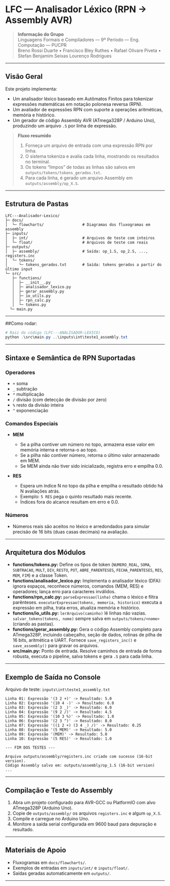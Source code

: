 # LFC — Analisador Léxico (RPN → Assembly AVR)

> **Informação do Grupo**  
> Linguagens Formais e Compiladores — 9º Período — Eng. Computação — PUCPR  
> Breno Rossi Duarte • Francisco Bley Ruthes • Rafael Olivare Piveta • Stefan Benjamim Seixas Lourenço Rodrigues

---

## Visão Geral

Este projeto implementa:

- Um analisador léxico baseado em Autômatos Finitos para tokenizar expressões matemáticas em notação polonesa reversa (RPN).
- Um avaliador de expressões RPN com suporte a operações aritméticas, memória e histórico.
- Um gerador de código Assembly AVR (ATmega328P / Arduino Uno), produzindo um arquivo `.S` por linha de expressão.

> **Fluxo resumido**
>
> 1. Forneça um arquivo de entrada com uma expressão RPN por linha.  
> 2. O sistema tokeniza e avalia cada linha, mostrando os resultados no terminal.  
> 3. Os tokens “limpos” de todas as linhas são salvos em `outputs/tokens/tokens_gerados.txt`.  
> 4. Para cada linha, é gerado um arquivo Assembly em `outputs/assembly/op_X.S`.

---

## Estrutura de Pastas

```text
LFC---Analisador-Lexico/
├─ docs/
│  └─ flowcharts/                 # Diagramas dos fluxogramas em assembly
├─ inputs/
│  ├─ int/                        # Arquivos de teste com inteiros
│  └─ float/                      # Arquivos de teste com reais
├─ outputs/
│  ├─ assembly/                   # Saída: op_1.S, op_2.S, ..., registers.inc
│  └─ tokens/
│     └─ tokens_gerados.txt       # Saída: tokens gerados a partir do último input
└─ src/
   ├─ functions/
   │  ├─ __init__.py
   │  ├─ analisador_lexico.py     
   │  ├─ gerar_assembly.py       
   │  ├─ io_utils.py            
   │  ├─ rpn_calc.py              
   │  └─ tokens.py                
  └─ main.py                     

```

---

##Como rodar:

```powershell
# Raiz do código (LFC---ANALISADOR-LEXICO)
python .\src\main.py ..\inputs\int\teste1_assembly.txt

```

  ---

## Sintaxe e Semântica de RPN Suportadas

  ### Operadores

  - `+` soma
  - `_` subtração
  - `*` multiplicação
  - `/` divisão (com detecção de divisão por zero)
  - `%` resto da divisão inteira
  - `^` exponenciação

  ### Comandos Especiais

  - **MEM**
    - Se a pilha contiver um número no topo, armazena esse valor em memória interna e retorna-o ao topo.
    - Se a pilha não contiver número, retorna o último valor armazenado em MEM.
    - Se MEM ainda não tiver sido inicializado, registra erro e empilha 0.0.

  - **RES**
    - Espera um índice N no topo da pilha e empilha o resultado obtido há N avaliações atrás.
    - Exemplo: `5 RES` pega o quinto resultado mais recente.
    - Índices fora do alcance resultam em erro e 0.0.

  ### Números

  - Números reais são aceitos no léxico e arredondados para simular precisão de 16 bits (duas casas decimais) na avaliação.

  ---

## Arquitetura dos Módulos

  - **functions/tokens.py:** Define os tipos de token (`NUMERO_REAL`, `SOMA`, `SUBTRACAO`, `MULT`, `DIV`, `RESTO`, `POT`, `ABRE_PARENTESES`, `FECHA_PARENTESES`, `RES`, `MEM`, `FIM`) e a classe Token.
  - **functions/analisador_lexico.py:** Implementa o analisador léxico (DFA): ignora espaços, reconhece números, comandos (MEM, RES) e operadores; lança erro para caracteres inválidos.
  - **functions/rpn_calc.py:** `parseExpressao(linha)` chama o léxico e filtra parênteses. `executarExpressao(tokens, memoria, historico)` executa a expressão em pilha, trata erros, atualiza memória e histórico.
  - **functions/io_utils.py:** `lerArquivo(caminho)` lê linhas não vazias. `salvar_tokens(tokens, nome)` sempre salva em `outputs/tokens/<nome>` (criando as pastas).
  - **functions/gerar_assembly.py:** Gera o código Assembly completo para ATmega328P, incluindo cabeçalho, seção de dados, rotinas de pilha de 16 bits, aritmética e UART. Fornece `save_registers_inc()` e `save_assembly()` para gravar os arquivos.
  - **src/main.py:** Ponto de entrada. Resolve caminhos de entrada de forma robusta, executa o pipeline, salva tokens e gera `.S` para cada linha.

  ---

## Exemplo de Saída no Console

  Arquivo de teste: `inputs\int\teste1_assembly.txt`
  ```
  Linha 01: Expressão '(3 2 +)' -> Resultado: 5.0
  Linha 02: Expressão '(10 4 -)' -> Resultado: 6.0
  Linha 03: Expressão '(2 3 _)' -> Resultado: 6.0
  Linha 04: Expressão '(9 2 /)' -> Resultado: 4.5
  Linha 05: Expressão '(10 3 %)' -> Resultado: 1.0
  Linha 06: Expressão '(2 3 ^)' -> Resultado: 8.0
  Linha 07: Expressão '((1 2 +) (3 4 _) /)' -> Resultado: 0.25
  Linha 08: Expressão '(5 MEM)' -> Resultado: 5.0
  Linha 09: Expressão '(MEM)' -> Resultado: 5.0
  Linha 10: Expressão '(5 RES)' -> Resultado: 1.0

  --- FIM DOS TESTES ---

  Arquivo outputs/assembly/registers.inc criado com sucesso (16-bit version).
  Código Assembly salvo em: outputs/assembly/op_1.S (16-bit version)
  ...
  ```

  ---
 
## Compilação e Teste do Assembly

  1. Abra um projeto configurado para AVR-GCC ou PlatformIO com alvo ATmega328P (Arduino Uno).
  2. Copie de `outputs/assembly/` os arquivos `registers.inc` e algum `op_X.S`.
  3. Compile e carregue no Arduino Uno.
  4. Monitore a saída serial configurada em 9600 baud para depuração e resultado.

  ---

## Materiais de Apoio

  - Fluxogramas em `docs/flowcharts/`.
  - Exemplos de entradas em `inputs/int/` e `inputs/float/`.
  - Saídas geradas automaticamente em `outputs/`.

  ---